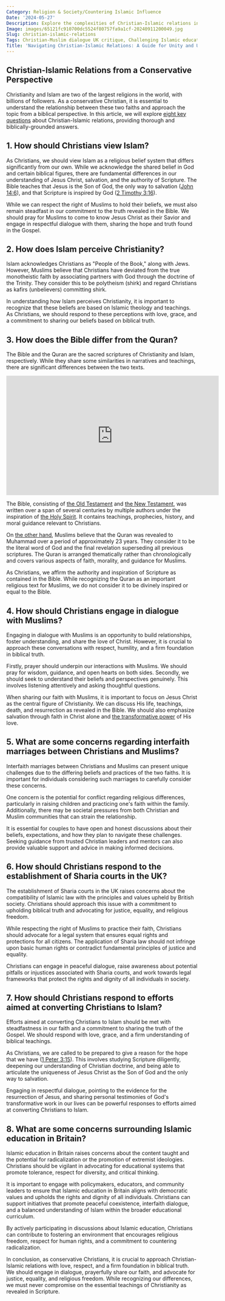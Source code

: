 ```yaml
---
Category: Religion & Society/Countering Islamic Influence
Date: '2024-05-27'
Description: Explore the complexities of Christian-Islamic relations in the UK, delving into topics like Christian-Muslim dialogue, challenges in Islamic education, countering conversions, response to Sharia courts, and concerns surrounding interfaith marriages.
Image: images/65121fc910700dc5524f80757fa9a1cf-20240911200049.jpg
Slug: christian-islamic-relations
Tags: Christian-Muslim dialogue UK critique, Challenging Islamic education Britain, Countering Islamic conversion UK, Christian response UK Sharia courts, Interfaith marriage concerns Christian
Title: 'Navigating Christian-Islamic Relations: A Guide for Unity and Understanding'
---
```


## Christian-Islamic Relations from a Conservative Perspective
Christianity and Islam are two of the largest religions in the world, with billions of followers. As a conservative Christian, it is essential to understand the relationship between these two faiths and approach the topic from a biblical perspective. In this article, we will explore [eight key questions](/challenging-diversity-initiatives) about Christian-Islamic relations, providing thorough and biblically-grounded answers.

## 1. How should Christians view Islam?

As Christians, we should view Islam as a religious belief system that differs significantly from our own. While we acknowledge the shared belief in God and certain biblical figures, there are fundamental differences in our understanding of Jesus Christ, salvation, and the authority of Scripture. The Bible teaches that Jesus is the Son of God, the only way to salvation ([John 14:6](https://www.bibleref.com/John/14/John-14-6.html)), and that Scripture is inspired by God ([2 Timothy 3:16](https://www.bibleref.com/2-Timothy/3/2-Timothy-3-16.html)).

While we can respect the right of Muslims to hold their beliefs, we must also remain steadfast in our commitment to the truth revealed in the Bible. We should pray for Muslims to come to know Jesus Christ as their Savior and engage in respectful dialogue with them, sharing the hope and truth found in the Gospel.

## 2. How does Islam perceive Christianity?

Islam acknowledges Christians as "People of the Book," along with Jews. However, Muslims believe that Christians have deviated from the true monotheistic faith by associating partners with God through the doctrine of the Trinity. They consider this to be polytheism (shirk) and regard Christians as kafirs (unbelievers) committing shirk.

In understanding how Islam perceives Christianity, it is important to recognize that these beliefs are based on Islamic theology and teachings. As Christians, we should respond to these perceptions with love, grace, and a commitment to sharing our beliefs based on biblical truth.

## 3. How does the Bible differ from the Quran?

The Bible and the Quran are the sacred scriptures of Christianity and Islam, respectively. While they share some similarities in narratives and teachings, there are significant differences between the two texts.


<iframe width="560" height="315" src="https://www.youtube.com/embed/EXrEDXtS3xY" frameborder="0" allow="autoplay; encrypted-media" allowfullscreen></iframe>


The Bible, consisting of [the Old Testament](/ultimate-guide-best-order-to-read-the-bible-for-beginners) and [the New Testament](/the-time-gap-between-adam-and-jesus-a-biblical-analysis-for-christians), was written over a span of several centuries by multiple authors under the inspiration of [the Holy Spirit](/debunking-5-common-myths-about-christianity). It contains teachings, prophecies, history, and moral guidance relevant to Christians.

On [the other hand](/understanding-the-difference-between-water-baptism-and-spirit-baptism-a-comprehensive-guide-for-christian-believers), Muslims believe that the Quran was revealed to Muhammad over a period of approximately 23 years. They consider it to be the literal word of God and the final revelation superseding all previous scriptures. The Quran is arranged thematically rather than chronologically and covers various aspects of faith, morality, and guidance for Muslims.

As Christians, we affirm the authority and inspiration of Scripture as contained in the Bible. While recognizing the Quran as an important religious text for Muslims, we do not consider it to be divinely inspired or equal to the Bible.

## 4. How should Christians engage in dialogue with Muslims?

Engaging in dialogue with Muslims is an opportunity to build relationships, foster understanding, and share the love of Christ. However, it is crucial to approach these conversations with respect, humility, and a firm foundation in biblical truth.

Firstly, prayer should underpin our interactions with Muslims. We should pray for wisdom, guidance, and open hearts on both sides. Secondly, we should seek to understand their beliefs and perspectives genuinely. This involves listening attentively and asking thoughtful questions.

When sharing our faith with Muslims, it is important to focus on Jesus Christ as the central figure of Christianity. We can discuss His life, teachings, death, and resurrection as revealed in the Bible. We should also emphasize salvation through faith in Christ alone and [the transformative power](/conversion-therapy-support) of His love.

## 5. What are some concerns regarding interfaith marriages between Christians and Muslims?

Interfaith marriages between Christians and Muslims can present unique challenges due to the differing beliefs and practices of the two faiths. It is important for individuals considering such marriages to carefully consider these concerns.

One concern is the potential for conflict regarding religious differences, particularly in raising children and practicing one's faith within the family. Additionally, there may be societal pressures from both Christian and Muslim communities that can strain the relationship.

It is essential for couples to have open and honest discussions about their beliefs, expectations, and how they plan to navigate these challenges. Seeking guidance from trusted Christian leaders and mentors can also provide valuable support and advice in making informed decisions.

## 6. How should Christians respond to the establishment of Sharia courts in the UK?

The establishment of Sharia courts in the UK raises concerns about the compatibility of Islamic law with the principles and values upheld by British society. Christians should approach this issue with a commitment to upholding biblical truth and advocating for justice, equality, and religious freedom.

While respecting the right of Muslims to practice their faith, Christians should advocate for a legal system that ensures equal rights and protections for all citizens. The application of Sharia law should not infringe upon basic human rights or contradict fundamental principles of justice and equality.

Christians can engage in peaceful dialogue, raise awareness about potential pitfalls or injustices associated with Sharia courts, and work towards legal frameworks that protect the rights and dignity of all individuals in society.

## 7. How should Christians respond to efforts aimed at converting Christians to Islam?

Efforts aimed at converting Christians to Islam should be met with steadfastness in our faith and a commitment to sharing the truth of the Gospel. We should respond with love, grace, and a firm understanding of biblical teachings.

As Christians, we are called to be prepared to give a reason for the hope that we have ([1 Peter 3:15](https://www.bibleref.com/1-Peter/3/1-Peter-3-15.html)). This involves studying Scripture diligently, deepening our understanding of Christian doctrine, and being able to articulate the uniqueness of Jesus Christ as the Son of God and the only way to salvation.

Engaging in respectful dialogue, pointing to the evidence for the resurrection of Jesus, and sharing personal testimonies of God's transformative work in our lives can be powerful responses to efforts aimed at converting Christians to Islam.

## 8. What are some concerns surrounding Islamic education in Britain?

Islamic education in Britain raises concerns about the content taught and the potential for radicalization or the promotion of extremist ideologies. Christians should be vigilant in advocating for educational systems that promote tolerance, respect for diversity, and critical thinking.

It is important to engage with policymakers, educators, and community leaders to ensure that Islamic education in Britain aligns with democratic values and upholds the rights and dignity of all individuals. Christians can support initiatives that promote peaceful coexistence, interfaith dialogue, and a balanced understanding of Islam within the broader educational curriculum.

By actively participating in discussions about Islamic education, Christians can contribute to fostering an environment that encourages religious freedom, respect for human rights, and a commitment to countering radicalization.

In conclusion, as conservative Christians, it is crucial to approach Christian-Islamic relations with love, respect, and a firm foundation in biblical truth. We should engage in dialogue, prayerfully share our faith, and advocate for justice, equality, and religious freedom. While recognizing our differences, we must never compromise on the essential teachings of Christianity as revealed in Scripture.